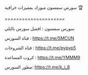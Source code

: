 سورس سمسون ميوزك بمميزات خرافية 🏆

=====================

سورس سمسون : افضل سورس بالتلي

قناة السورس : https://t.me/SMCUN

قناة الشروحات : https://t.me/pypyp5

كروب المساعدة : https://t.me/YMMM9

مطور السورس: https://t.me/k_i_8
